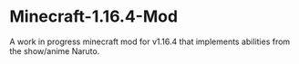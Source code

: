 # Minecraft-1.16.4-Mod
A work in progress minecraft mod for v1.16.4 that implements abilities from the show/anime Naruto.
